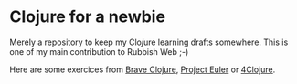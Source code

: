 Clojure for a newbie
====================

Merely a repository to keep my Clo<i>j</i>ure learning drafts somewhere. This is one of my main contribution to Rubbish Web ;-)

Here are some exercices from [Brave Clojure](http://www.braveclojure.com/), [Project Euler](http://www.projecteuler.net/) or  [4Clojure](http://www.4clojure.com/problems/).
